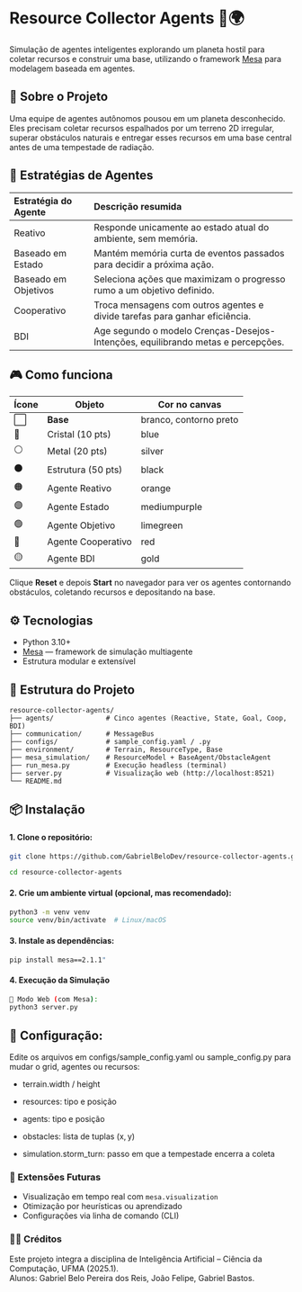 # Resource Collector Agents 🚀🌍

Simulação de agentes inteligentes explorando um planeta hostil para coletar recursos e construir uma base, utilizando o framework [Mesa](https://github.com/projectmesa/mesa) para modelagem baseada em agentes.

## 🧠 Sobre o Projeto

Uma equipe de agentes autônomos pousou em um planeta desconhecido. Eles precisam coletar recursos espalhados por um terreno 2D irregular, superar obstáculos naturais e entregar esses recursos em uma base central antes de uma tempestade de radiação.

## 🚀 Estratégias de Agentes

| Estratégia do Agente | Descrição resumida |
|:---------------------|:-------------------|
| Reativo              | Responde unicamente ao estado atual do ambiente, sem memória. |
| Baseado em Estado    | Mantém memória curta de eventos passados para decidir a próxima ação. |
| Baseado em Objetivos | Seleciona ações que maximizam o progresso rumo a um objetivo definido. |
| Cooperativo          | Troca mensagens com outros agentes e divide tarefas para ganhar eficiência. |
| BDI                  | Age segundo o modelo Crenças-Desejos-Intenções, equilibrando metas e percepções.

## 🎮 Como funciona

| Ícone | Objeto | Cor no canvas |
|-------|--------|---------------|
| ⬜ | **Base** | branco, contorno preto |
| 🔵 | Cristal (10 pts) | blue |
| ⚪ | Metal (20 pts) | silver |
| ⚫ | Estrutura (50 pts) | black |
| 🟠 | Agente Reativo | orange |
| 🟣 | Agente Estado | mediumpurple |
| 🟢 | Agente Objetivo | limegreen |
| 🔴 | Agente Cooperativo | red |
| 🟡 | Agente BDI | gold |

Clique **Reset** e depois **Start** no navegador para ver os agentes contornando obstáculos, coletando recursos e depositando na base.

## ⚙️ Tecnologias

- Python 3.10+
- [Mesa](https://mesa.readthedocs.io/) — framework de simulação multiagente
- Estrutura modular e extensível
## 📁 Estrutura do Projeto

```text
resource-collector-agents/
├── agents/             # Cinco agentes (Reactive, State, Goal, Coop, BDI)
├── communication/      # MessageBus
├── configs/            # sample_config.yaml / .py
├── environment/        # Terrain, ResourceType, Base
├── mesa_simulation/    # ResourceModel + BaseAgent/ObstacleAgent
├── run_mesa.py         # Execução headless (terminal)
├── server.py           # Visualização web (http://localhost:8521)
└── README.md
```

## 📦 Instalação

#### 1. Clone o repositório:
```bash
git clone https://github.com/GabrielBeloDev/resource-collector-agents.git
```
```bash
cd resource-collector-agents
```

####  2. Crie um ambiente virtual (opcional, mas recomendado):
```bash
python3 -m venv venv
source venv/bin/activate  # Linux/macOS
```

#### 3. Instale as dependências:
```bash
pip install mesa==2.1.1"
```

#### 4. Execução da Simulação
```bash
🔹 Modo Web (com Mesa):
python3 server.py 
```



## 🔸 Configuração:

Edite os arquivos em configs/sample_config.yaml ou sample_config.py para mudar o grid, agentes ou recursos:

- terrain.width / height

- resources: tipo e posição

- agents: tipo e posição

- obstacles: lista de tuplas (x, y)

- simulation.storm_turn: passo em que a tempestade encerra a coleta


### 🔬 Extensões Futuras
- Visualização em tempo real com `mesa.visualization`
- Otimização por heurísticas ou aprendizado
- Configurações via linha de comando (CLI)

### 👨‍🏫 Créditos
Este projeto integra a disciplina de Inteligência Artificial – Ciência da Computação, UFMA (2025.1).  
Alunos: Gabriel Belo Pereira dos Reis, João Felipe, Gabriel Bastos.
